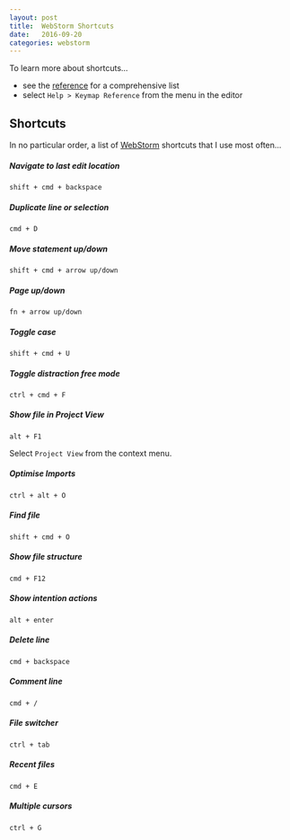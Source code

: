 ```yaml
---
layout: post
title:  WebStorm Shortcuts
date:   2016-09-20
categories: webstorm
--- 
```


To learn more about shortcuts...

- see the [reference](https://www.jetbrains.com/help/webstorm/2016.1/keyboard-shortcuts-and-mouse-reference.html) for a comprehensive list
- select `Help > Keymap Reference` from the menu in the editor
 
## Shortcuts
 
In no particular order, a list of [WebStorm](https://www.jetbrains.com/webstorm/) shortcuts that I use most often...

##### Navigate to last edit location

`shift + cmd + backspace`

##### Duplicate line or selection

`cmd + D`

##### Move statement up/down

`shift + cmd + arrow up/down`

##### Page up/down

`fn + arrow up/down`

##### Toggle case

`shift + cmd + U`

##### Toggle distraction free mode

`ctrl + cmd + F`

##### Show file in Project View

`alt + F1`

Select `Project View` from the context menu.
  
##### Optimise Imports
  
`ctrl + alt + O` 

##### Find file
  
`shift + cmd + O`
 
##### Show file structure
  
`cmd + F12` 

##### Show intention actions
  
`alt + enter`

##### Delete line
  
`cmd + backspace`

##### Comment line
  
`cmd + /`

##### File switcher
  
`ctrl + tab`

##### Recent files
  
`cmd + E`

##### Multiple cursors
  
`ctrl + G`

